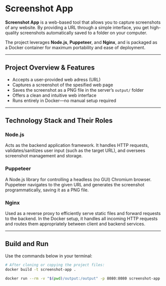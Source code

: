 # Screenshot App

**Screenshot App** is a web-based tool that allows you to capture screenshots of any website. By providing a URL through a simple interface, you get high-quality screenshots automatically saved to a folder on your computer.

The project leverages **Node.js**, **Puppeteer**, and **Nginx**, and is packaged as a Docker container for maximum portability and ease of deployment.

---

## Project Overview & Features

- Accepts a user-provided web adress (URL)
- Captures a screenshot of the spesified web page
- Saves the screenshot as a PNG file in the server’s `output/` folder
- Offers a clean and intuitive web interface
- Runs entirely in Docker—no manual setup required

---

## Technology Stack and Their Roles

### Node.js
Acts as the backend application framework. It handles HTTP requests, validates/sanitizes user input (such as the target URL), and oversees screenshot management and storage.

### Puppeteer
A Node.js library for controlling a headless (no GUI) Chromium browser. Puppeteer navigates to the given URL and generates the screenshot programmatically, saving it as a PNG file.

### Nginx
Used as a reverse proxy to efficiently serve static files and forward requests to the backend. In the Docker setup, it handles all incoming HTTP requests and routes them appropriately between client and backend services.

---

## Build and Run

Use the commands below in your terminal:

```bash
# After cloning or copying the project files:
docker build -t screenshot-app .

docker run --rm -v "$(pwd)/output:/output" -p 8080:8080 screenshot-app